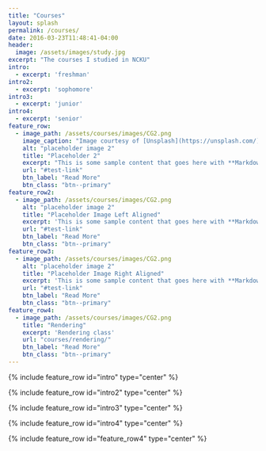 ```yaml
---
title: "Courses"
layout: splash
permalink: /courses/
date: 2016-03-23T11:48:41-04:00
header:
  image: /assets/images/study.jpg
excerpt: "The courses I studied in NCKU"
intro: 
  - excerpt: 'freshman'
intro2: 
  - excerpt: 'sophomore'
intro3: 
  - excerpt: 'junior'
intro4: 
  - excerpt: 'senior'  
feature_row:
  - image_path: /assets/courses/images/CG2.png
    image_caption: "Image courtesy of [Unsplash](https://unsplash.com/)"
    alt: "placeholder image 2"
    title: "Placeholder 2"
    excerpt: "This is some sample content that goes here with **Markdown** formatting."
    url: "#test-link"
    btn_label: "Read More"
    btn_class: "btn--primary"
feature_row2:
  - image_path: /assets/courses/images/CG2.png
    alt: "placeholder image 2"
    title: "Placeholder Image Left Aligned"
    excerpt: 'This is some sample content that goes here with **Markdown** formatting. Left aligned with `type="left"`'
    url: "#test-link"
    btn_label: "Read More"
    btn_class: "btn--primary"
feature_row3:
  - image_path: /assets/courses/images/CG2.png
    alt: "placeholder image 2"
    title: "Placeholder Image Right Aligned"
    excerpt: 'This is some sample content that goes here with **Markdown** formatting. Right aligned with `type="right"`'
    url: "#test-link"
    btn_label: "Read More"
    btn_class: "btn--primary"
feature_row4:
  - image_path: /assets/courses/images/CG2.png
    title: "Rendering"
    excerpt: 'Rendering class'
    url: "courses/rendering/"
    btn_label: "Read More"
    btn_class: "btn--primary"
---
```


{% include feature_row id="intro" type="center" %}

<!--
{% include feature_row %}
-->

{% include feature_row id="intro2" type="center" %}

<!--  
{% include feature_row id="feature_row2" type="center" %}
-->

{% include feature_row id="intro3" type="center" %}

 <!--  
{% include feature_row id="feature_row3" type="center" %}
-->

{% include feature_row id="intro4" type="center" %}


{% include feature_row id="feature_row4" type="center" %}


